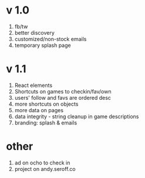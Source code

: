 # v 1.0

1. fb/tw
1. better discovery
1. customized/non-stock emails 
1. temporary splash page

# v 1.1

1. React elements
1. Shortcuts on games to checkin/fav/own
1. users' follow and favs are ordered desc
1. more shortcuts on objects
1. more data on pages
1. data integrity - string cleanup in game descriptions
1. branding: splash & emails

# other
1. ad on ocho to check in
1. project on andy.seroff.co